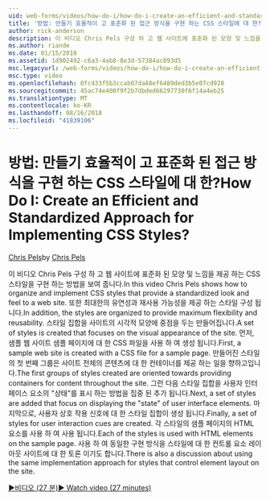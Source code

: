 ```yaml
---
uid: web-forms/videos/how-do-i/how-do-i-create-an-efficient-and-standardized-approach-for-implementing-css-styles
title: '방법: 만들기 효율적이 고 표준화 된 접근 방식을 구현 하는 CSS 스타일에 대 한? | Microsoft 문서'
author: rick-anderson
description: 이 비디오 Chris Pels 구성 하 고 웹 사이트에 표준화 된 모양 및 느낌을 제공 하는 CSS 스타일을 구현 하는 방법을 보여 줍니다. 또한 스타일은...
ms.author: riande
ms.date: 01/15/2010
ms.assetid: 1d902492-c6a3-4ab8-8e3d-57384ac893d5
msc.legacyurl: /web-forms/videos/how-do-i/how-do-i-create-an-efficient-and-standardized-approach-for-implementing-css-styles
msc.type: video
ms.openlocfilehash: 0fc433f5b3ccab07da88ef6489ded3b5e07cd928
ms.sourcegitcommit: 45ac74e400f9f2b7dbded66297730f6f14a4eb25
ms.translationtype: MT
ms.contentlocale: ko-KR
ms.lasthandoff: 08/16/2018
ms.locfileid: "41839106"
---
```

<a name="how-do-i-create-an-efficient-and-standardized-approach-for-implementing-css-styles"></a><span data-ttu-id="4ca5e-105">방법: 만들기 효율적이 고 표준화 된 접근 방식을 구현 하는 CSS 스타일에 대 한?</span><span class="sxs-lookup"><span data-stu-id="4ca5e-105">How Do I: Create an Efficient and Standardized Approach for Implementing CSS Styles?</span></span>
====================
<span data-ttu-id="4ca5e-106">[Chris Pels](https://twitter.com/chrispels)</span><span class="sxs-lookup"><span data-stu-id="4ca5e-106">by [Chris Pels](https://twitter.com/chrispels)</span></span>

<span data-ttu-id="4ca5e-107">이 비디오 Chris Pels 구성 하 고 웹 사이트에 표준화 된 모양 및 느낌을 제공 하는 CSS 스타일을 구현 하는 방법을 보여 줍니다.</span><span class="sxs-lookup"><span data-stu-id="4ca5e-107">In this video Chris Pels shows how to organize and implement CSS styles that provide a standardized look and feel to a web site.</span></span> <span data-ttu-id="4ca5e-108">또한 최대한의 유연성과 재사용 가능성을 제공 하는 스타일 구성 됩니다.</span><span class="sxs-lookup"><span data-stu-id="4ca5e-108">In addition, the styles are organized to provide maximum flexibility and reusability.</span></span> <span data-ttu-id="4ca5e-109">스타일 집합을 사이트의 시각적 모양에 중점을 두는 만들어집니다.</span><span class="sxs-lookup"><span data-stu-id="4ca5e-109">A set of styles is created that focuses on the visual appearance of the site.</span></span> <span data-ttu-id="4ca5e-110">먼저, 샘플 웹 사이트 샘플 페이지에 대 한 CSS 파일을 사용 하 여 생성 됩니다.</span><span class="sxs-lookup"><span data-stu-id="4ca5e-110">First, a sample web site is created with a CSS file for a sample page.</span></span> <span data-ttu-id="4ca5e-111">만들어진 스타일의 첫 번째 그룹은 사이트 전체의 콘텐츠에 대 한 컨테이너를 제공 하는 일을 향하고입니다.</span><span class="sxs-lookup"><span data-stu-id="4ca5e-111">The first groups of styles created are oriented towards providing containers for content throughout the site.</span></span> <span data-ttu-id="4ca5e-112">그런 다음 스타일 집합을 사용자 인터페이스 요소의 "상태"를 표시 하는 방법을 집중 된 추가 됩니다.</span><span class="sxs-lookup"><span data-stu-id="4ca5e-112">Next, a set of styles are added that focus on displaying the "state" of user interface elements.</span></span> <span data-ttu-id="4ca5e-113">마지막으로, 사용자 상호 작용 신호에 대 한 스타일 집합이 생성 됩니다.</span><span class="sxs-lookup"><span data-stu-id="4ca5e-113">Finally, a set of styles for user interaction cues are created.</span></span> <span data-ttu-id="4ca5e-114">각 스타일의 샘플 페이지의 HTML 요소를 사용 하 여 사용 됩니다.</span><span class="sxs-lookup"><span data-stu-id="4ca5e-114">Each of the styles is used with HTML elements on the sample page.</span></span> <span data-ttu-id="4ca5e-115">사용 하 여 동일한 구현 방식을 스타일에 대 한 컨트롤 요소 레이아웃 사이트에 대 한 토론 이기도 합니다.</span><span class="sxs-lookup"><span data-stu-id="4ca5e-115">There is also a discussion about using the same implementation approach for styles that control element layout on the site.</span></span>

[<span data-ttu-id="4ca5e-116">&#9654;비디오 (27 분)</span><span class="sxs-lookup"><span data-stu-id="4ca5e-116">&#9654; Watch video (27 minutes)</span></span>](https://channel9.msdn.com/Blogs/ASP-NET-Site-Videos/how-do-i-create-an-efficient-and-standardized-approach-for-implementing-css-styles)
